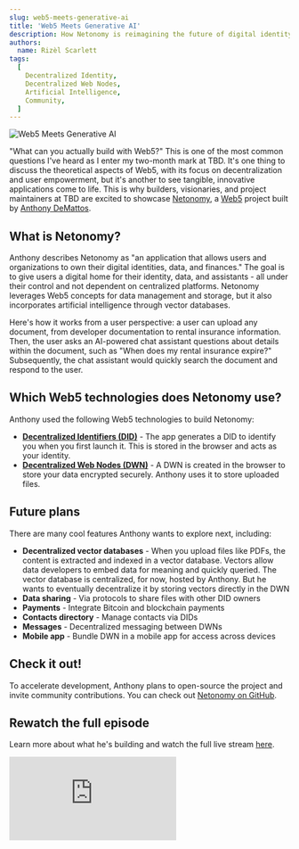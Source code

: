 ```yaml
---
slug: web5-meets-generative-ai
title: 'Web5 Meets Generative AI'
description: How Netonomy is reimagining the future of digital identity with Web5 and AI
authors:
  name: Rizèl Scarlett
tags:
  [
    Decentralized Identity,
    Decentralized Web Nodes,
    Artificial Intelligence,
    Community,
  ]
---
```


<head>
  <meta property="og:title" content="Web5 Meets Generative AI" />
  <meta property="og:type" content="website" />
  <meta property="og:url" content='https://developer.tbd.website/blog/2023-11-14-web5-meets-generative-ai' />
  <meta name="og:description" content="How Netonomy is reimagining the future of digital identity with Web5 and AI" />
  <meta property="og:image" content="https://developer.tbd.website/assets/images/web5-meets-generative-ai-e7fbd1102260f1678942d38122397748.png" />

  <meta name="twitter:card" content="summary_large_image" />
  <meta property="twitter:domain" content="developer.tbd.website" />
  <meta name="twitter:site" content="@tbdevs" />
  <meta name="twitter:title" content="Web5 Meets Generative AI" />
  <meta property="twitter:url" content='https://developer.tbd.website/blog/2023-11-14-web5-meets-generative-ai' /> 
  <meta name="twitter:description" content="How Netonomy is reimagining the future of digital identity with Web5 and AI" />
  <meta name="twitter:image" content="https://developer.tbd.website/assets/images/web5-meets-generative-ai-e7fbd1102260f1678942d38122397748.png" />

  <link rel="apple-touch-icon" href="https://developer.tbd.website/img/tbd-fav-icon-main.png" />
</head>

![Web5 Meets Generative AI](/img/web5-meets-generative-ai.png)

"What can you actually build with Web5?" This is one of the most common questions I've heard as I enter my two-month mark at TBD. It's one thing to discuss the theoretical aspects of Web5, with its focus on decentralization and user empowerment, but it's another to see tangible, innovative applications come to life. This is why builders, visionaries, and project maintainers at TBD are excited to showcase [Netonomy](https://www.netonomy.io/), a [Web5](https://developer.tbd.website/docs/web5/) project built by [Anthony DeMattos](https://github.com/demattosanthony).

<!--truncate-->

## What is Netonomy?

Anthony describes Netonomy as "an application that allows users and organizations to own their digital identities, data, and finances." The goal is to give users a digital home for their identity, data, and assistants - all under their control and not dependent on centralized platforms. Netonomy leverages Web5 concepts for data management and storage, but it also incorporates artificial intelligence through vector databases.

Here's how it works from a user perspective: a user can upload any document, from developer documentation to rental insurance information. Then, the user asks an AI-powered chat assistant questions about details within the document, such as "When does my rental insurance expire?" Subsequently, the chat assistant would quickly search the document and respond to the user.

## Which Web5 technologies does Netonomy use?

Anthony used the following Web5 technologies to build Netonomy:

- **[Decentralized Identifiers (DID)](https://developer.tbd.website/docs/web5/decentralized-identifiers/what-are-dids)** - The app generates a DID to identify you when you first launch it. This is stored in the browser and acts as your identity.
- **[Decentralized Web Nodes (DWN)](https://developer.tbd.website/docs/web5/decentralized-web-nodes/what-are-dwns)** - A DWN is created in the browser to store your data encrypted securely. Anthony uses it to store uploaded files.

## Future plans

There are many cool features Anthony wants to explore next, including:

- **Decentralized vector databases** - When you upload files like PDFs, the content is extracted and indexed in a vector database. Vectors allow data developers to embed data for meaning and quickly queried. The vector database is centralized, for now, hosted by Anthony. But he wants to eventually decentralize it by storing vectors directly in the DWN
- **Data sharing** - Via protocols to share files with other DID owners
- **Payments** - Integrate Bitcoin and blockchain payments
- **Contacts directory** - Manage contacts via DIDs
- **Messages** - Decentralized messaging between DWNs
- **Mobile app** - Bundle DWN in a mobile app for access across devices

## Check it out!

To accelerate development, Anthony plans to open-source the project and invite community contributions. You can check out [Netonomy on GitHub](https://github.com/Netonomy/netonomy).

## Rewatch the full episode

Learn more about what he's building and watch the full live stream [here](https://www.youtube.com/watch?v=pJgMp8qVgMk).

<iframe class="aspect-video" src="https://www.youtube.com/embed/pJgMp8qVgMk" title="netonomy" frameborder="0" allow="accelerometer; autoplay; clipboard-write; encrypted-media; gyroscope; picture-in-picture; web-share" allowfullscreen></iframe>
